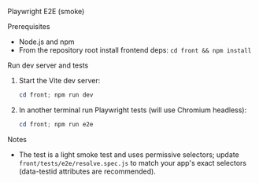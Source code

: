 Playwright E2E (smoke)

Prerequisites
- Node.js and npm
- From the repository root install frontend deps: `cd front && npm install`

Run dev server and tests
1. Start the Vite dev server:
   ```powershell
   cd front; npm run dev
   ```
2. In another terminal run Playwright tests (will use Chromium headless):
   ```powershell
   cd front; npm run e2e
   ```

Notes
- The test is a light smoke test and uses permissive selectors; update `front/tests/e2e/resolve.spec.js` to match your app's exact selectors (data-testid attributes are recommended).

